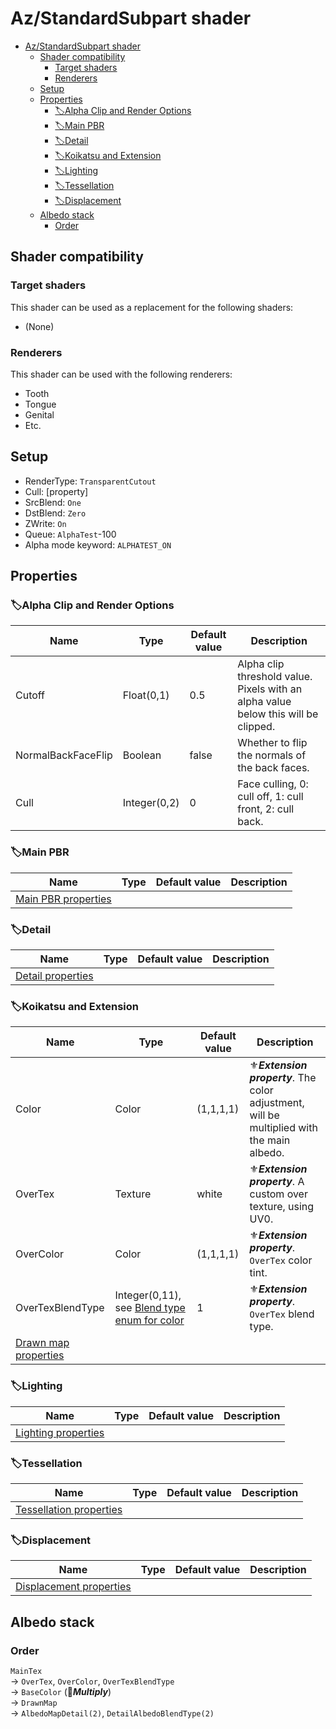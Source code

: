 # Az/StandardSubpart shader

- [Az/StandardSubpart shader](#azstandardsubpart-shader)
  - [Shader compatibility](#shader-compatibility)
    - [Target shaders](#target-shaders)
    - [Renderers](#renderers)
  - [Setup](#setup)
  - [Properties](#properties)
    - [🏷️Alpha Clip and Render Options](#️alpha-clip-and-render-options)
    - [🏷️Main PBR](#️main-pbr)
    - [🏷️Detail](#️detail)
    - [🏷️Koikatsu and Extension](#️koikatsu-and-extension)
    - [🏷️Lighting](#️lighting)
    - [🏷️Tessellation](#️tessellation)
    - [🏷️Displacement](#️displacement)
  - [Albedo stack](#albedo-stack)
    - [Order](#order)

## Shader compatibility
### Target shaders
This shader can be used as a replacement for the following shaders:
- (None)

### Renderers
This shader can be used with the following renderers:
- Tooth
- Tongue
- Genital
- Etc.

## Setup
- RenderType: `TransparentCutout`
- Cull: [property]
- SrcBlend: `One`
- DstBlend: `Zero`
- ZWrite: `On`
- Queue: `AlphaTest`-100
- Alpha mode keyword: `ALPHATEST_ON`

## Properties
### 🏷️Alpha Clip and Render Options
| Name               | Type         | Default value | Description                                                                        |
| ------------------ | ------------ | ------------- | ---------------------------------------------------------------------------------- |
| Cutoff             | Float(0,1)   | 0.5           | Alpha clip threshold value. Pixels with an alpha value below this will be clipped. |
| NormalBackFaceFlip | Boolean      | false         | Whether to flip the normals of the back faces.                                     |
| Cull               | Integer(0,2) | 0             | Face culling, 0: cull off, 1: cull front, 2: cull back.                            |

### 🏷️Main PBR
| Name                                          | Type | Default value | Description |
| --------------------------------------------- | ---- | ------------- | ----------- |
| [Main PBR properties](main_pbr_properties.md) |      |               |             |

### 🏷️Detail            
| Name                                      | Type | Default value | Description |
| ----------------------------------------- | ---- | ------------- | ----------- |
| [Detail properties](detail_properties.md) |      |               |             |

### 🏷️Koikatsu and Extension
| Name                                            | Type                                                                                           | Default value | Description                                                                               |
| ----------------------------------------------- | ---------------------------------------------------------------------------------------------- | ------------- | ----------------------------------------------------------------------------------------- |
| Color                                           | Color                                                                                          | (1,1,1,1)     | ⚜️***Extension property***. The color adjustment, will be multiplied with the main albedo. |
| OverTex                                         | Texture                                                                                        | white         | ⚜️***Extension property***. A custom over texture, using UV0.                              |
| OverColor                                       | Color                                                                                          | (1,1,1,1)     | ⚜️***Extension property***. `OverTex` color tint.                                          |
| OverTexBlendType                                | Integer(0,11), see [Blend type enum for color](common/blend_type.md#blend-type-enum-for-color) | 1             | ⚜️***Extension property***. `OverTex` blend type.                                          |
| [Drawn map properties](drawn_map_properties.md) |                                                                                                |               |                                                                                           |

### 🏷️Lighting
| Name                                          | Type | Default value | Description |
| --------------------------------------------- | ---- | ------------- | ----------- |
| [Lighting properties](lighting_properties.md) |      |               |             |

### 🏷️Tessellation
| Name                                                  | Type | Default value | Description |
| ----------------------------------------------------- | ---- | ------------- | ----------- |
| [Tessellation properties](tessellation_properties.md) |      |               |             |

### 🏷️Displacement
| Name                                                  | Type | Default value | Description |
| ----------------------------------------------------- | ---- | ------------- | ----------- |
| [Displacement properties](displacement_properties.md) |      |               |             |

## Albedo stack 
### Order
`MainTex`  
-> `OverTex`, `OverColor`, `OverTexBlendType`   
-> `BaseColor` (🌈***Multiply***)  
-> `DrawnMap`  
-> `AlbedoMapDetail(2)`, `DetailAlbedoBlendType(2)`
